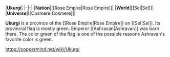 |**Ukurgi**|
|-|-|
|**Nation**|[[Rose Empire\|Rose Empire]]|
|**World**|[[Sel\|Sel]]|
|**Universe**|[[Cosmere\|Cosmere]]|

**Ukurgi** is a province of the [[Rose Empire\|Rose Empire]] on [[Sel\|Sel]].
Its provincial flag is mostly green. Emperor [[Ashravan\|Ashravan]] was born there. The color green of the flag is one of the possible reasons Ashravan's favorite color is green.



https://coppermind.net/wiki/Ukurgi